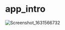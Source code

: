 # app_intro
![Screenshot_1631566732](https://user-images.githubusercontent.com/82702029/133050361-b2b145da-a40d-4650-a4e3-cb0a64b042d5.jpg)



